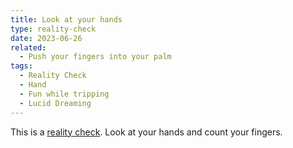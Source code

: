 ```yaml
---
title: Look at your hands
type: reality-check
date: 2023-06-26
related:
  - Push your fingers into your palm
tags:
  - Reality Check
  - Hand
  - Fun while tripping
  - Lucid Dreaming
---
```

This is a [reality check](/reality-check/). Look at your hands and count your fingers.